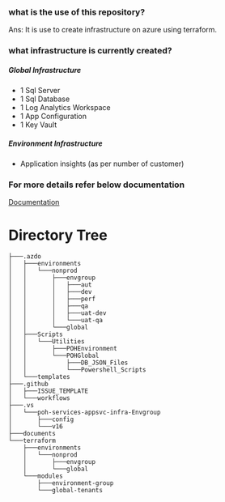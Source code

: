 ### what is the use of this repository?
Ans: It is use to create infrastructure on azure using terraform.

### what infrastructure is currently created?
##### Global Infrastructure 
- 1 Sql Server
- 1 Sql Database
- 1 Log Analytics Workspace
- 1 App Configuration
- 1 Key Vault

##### Environment Infrastructure 
- Application insights (as per number of customer)

### For more details refer below documentation
[Documentation](https://allscriptshealthcare.sharepoint.com/:w:/r/sites/SunriseCMRETeams/Shared%20Documents/General/POH_Infra%2022_1.docx?d=w2b0417ed054c4c6e8924227407ee512b&csf=1&web=1&e=nKKHbb)


# Directory Tree
```
├───.azdo
│   ├───environments
│   │   └───nonprod
│   │       ├───envgroup
│   │       │   ├───aut
│   │       │   ├───dev
│   │       │   ├───perf
│   │       │   ├───qa
│   │       │   ├───uat-dev
│   │       │   └───uat-qa
│   │       └───global
│   ├───Scripts
│   │   └───Utilities
│   │       ├───POHEnvironment
│   │       └───POHGlobal
│   │           ├───DB_JSON_Files
│   │           └───Powershell_Scripts
│   └───templates
├───.github
│   ├───ISSUE_TEMPLATE
│   └───workflows
├───.vs
│   └───poh-services-appsvc-infra-Envgroup
│       ├───config
│       └───v16
├───documents
└───terraform
    ├───environments
    │   └───nonprod
    │       ├───envgroup
    │       └───global
    └───modules
        ├───environment-group
        └───global-tenants
```